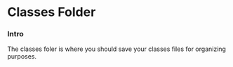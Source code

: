 # Classes Folder

### Intro
The classes foler is where you should save your classes
files for organizing purposes.